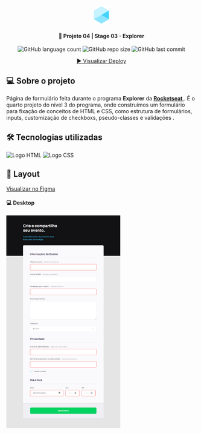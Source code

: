 <div align="center">
  <img alt="Logo Explorer" title="Explorer" src="./readme/Logo1.png">
</div>
	
<h4 align="center"> 
	🚀 Projeto 04 | Stage 03 - Explorer
</h4>

<div align="center">
  <img alt="GitHub language count" src="https://img.shields.io/github/languages/count/LauriRodrigues/Form-Crie-seu-evento?style=plastic">

  <img alt="GitHub repo size" src="https://img.shields.io/github/repo-size/LauriRodrigues/Form-Crie-seu-evento?style=plastic">
  
  <img alt="GitHub last commit" src="https://img.shields.io/github/last-commit/LauriRodrigues/Form-Crie-seu-evento?color=1280bf&style=plastic">
  
  <a href="https://laurirodrigues.github.io/Form-Crie-seu-evento/"> ▶️ Visualizar Deploy </a>
</div>

<h2 align=left> 💻 Sobre o projeto </h3>
<p> Página de formulário feita durante o programa <strong>Explorer</strong> da <a href="https://www.rocketseat.com.br/"> <strong>Rocketseat</strong> </a>. É o quarto projeto do nível 3 do programa, onde construímos um formulário para fixação de conceitos de HTML e CSS, como estrutura de formulários, inputs, customização de checkboxs, pseudo-classes e validações .<p>
  
<h2 align=left> 🛠 Tecnologias utilizadas </h3>

<div align=left>
  <img alt="Logo HTML" src="https://img.shields.io/badge/HTML5-E34F26?style=for-the-badge&logo=html5&logoColor=white">
  <img alt="Logo CSS" src="https://img.shields.io/badge/CSS-239120?&style=for-the-badge&logo=css3&logoColor=white">
</div>

<h2 align=left> 🎨 Layout </h2>
<a href="https://www.figma.com/file/HP81f4vgUcXAngmLYlIYhw/Explorer-Stage-03-Projeto-01-(Copy)?node-id=1%3A28"> Visualizar no Figma </a>

<h4>💻 Desktop </h4>

<img alt="Versão Desktop" title="Desktop" src="./readme/Desktop.png" width="60%">
